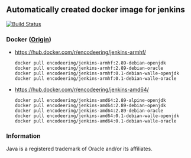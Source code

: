 ## Automatically created docker image for jenkins

[![Build Status](https://travis-ci.org/encodeering/docker-jenkins.svg?branch=master)](https://travis-ci.org/encodeering/docker-jenkins)

### Docker ([Origin](https://github.com/jenkinsci/docker))

- https://hub.docker.com/r/encodeering/jenkins-armhf/

    ```docker pull encodeering/jenkins-armhf:2.89-debian-openjdk```  
    ```docker pull encodeering/jenkins-armhf:2.89-debian-oracle```  
    ```docker pull encodeering/jenkins-armhf:0.1-debian-walle-openjdk```  
    ```docker pull encodeering/jenkins-armhf:0.1-debian-walle-oracle```

- https://hub.docker.com/r/encodeering/jenkins-amd64/

    ```docker pull encodeering/jenkins-amd64:2.89-alpine-openjdk```  
    ```docker pull encodeering/jenkins-amd64:2.89-debian-openjdk```  
    ```docker pull encodeering/jenkins-amd64:2.89-debian-oracle```  
    ```docker pull encodeering/jenkins-amd64:0.1-debian-walle-openjdk```  
    ```docker pull encodeering/jenkins-amd64:0.1-debian-walle-oracle```
    
### Information

Java is a registered trademark of Oracle and/or its affiliates.
